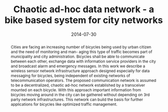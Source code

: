 ---
abstract: Cities are facing an increasing number of bicycles being used by urban citizen
  and the need of monitoring and man- aging this type of traffic becomes part of municipality
  and city administration. Bicycles shall be able to communicate between each other,
  exchange data with information service providers in the city and broadcast alarm
  and emergency messages. In this work we describe a wireless sensor network infrastructure
  approach designed especially for data messaging for bicycles, being independent
  of existing networks of telecommunication operators. The proposed communication
  network is assumed to be a decentralized, chaotic ad-hoc network established by
  a transceiver mounted on each bicycle. With this approach important information
  from bicycles moving around in the city can be gathered without depending on 3rd
  party network infrastructures. This network can build the basis for further applications
  for bicycles like optimized traffic management.
authors:
- Bernhard Isemann
- Markus Gruber
- Janki Grünberger
- Christian Schanes
- Thomas Grechenig
date: '2014-07-30'
featured: false
links:
- name: Publik
  url: https://publik.tuwien.ac.at/showentry.php?ID=235994&lang=2
publication: 'Talk: The Fifth International Conference on Communications and Electronics
  (ICCE 2014), Da Nang, Vietnam; 07-30-2014 - 08-01-2014; in: "The 2014 IEEE Fifth
  International Conference on Communications and Electronics", IEEE, (2014), ISBN:
  978-1-4799-5049-2; 252 - 257'
publication_types:
- '1'
publishDate: '2014-07-30'
title: Chaotic ad-hoc data network - a bike based system for city networks
url_pdf: ''
---